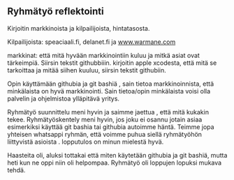 ## Ryhmätyö reflektointi

Kirjoitin markkinoista ja kilpailijoista, hintatasosta.
  
  Kilpailijoista: speaciaali.fi, delanet.fi ja www.warmane.com

markkinat: että mitä hyvään markkinointiin kuluu ja mitkä asiat ovat tärkeimpiä. Siirsin tekstit githubbiiin.
kirjoitin apple xcodesta, että mitä se tarkoittaa ja mitää siihen kuuluu, siirsin tekstit githubiin.

Opin käyttämään githubia ja git bashiä , sain tietoa markkinoinnista, että minkälaista on hyvä markkinointi.
Sain tietoa/opin minkälaista voisi olla palvelin ja ohjelmistoa ylläpitävä yritys.

Ryhmätyö suunnittelu meni hyvin ja saimme jaettua , että mitä kukakin tekee. 
Ryhmätyöskentely meni hyvin, jos joku ei osannu jotain asiaa esimerkiksi käyttää git bashia tai githubia autoimme häntä.
Teimme jopa yhteisen whatsappi ryhmän, että voimme puhua siellä ryhmätyöhön liittyvistä asioista . 
lopputulos on minun mielestä hyvä.

Haasteita oli, aluksi tottakai että miten käytetään githubia ja git bashiä, mutta heti kun ne oppi niin oli helpompaa.
Ryhmätyö oli loppujen lopuksi mukava tehdä.
